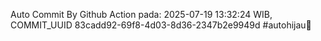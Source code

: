 Auto Commit By Github Action pada: 2025-07-19 13:32:24 WIB, COMMIT_UUID 83cadd92-69f8-4d03-8d36-2347b2e9949d #autohijau🗿
